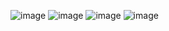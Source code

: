 ![image](https://github.com/InsideBreeze/ecommerce-admin/assets/122332094/edd948d4-2b3f-401b-b15c-89942093a63e)
![image](https://github.com/InsideBreeze/ecommerce-admin/assets/122332094/f119d7c2-2e73-459a-ad10-a9806259947b)
![image](https://github.com/InsideBreeze/ecommerce-admin/assets/122332094/4cb9971a-1ce8-4029-8b65-8c550f624770)
![image](https://github.com/InsideBreeze/ecommerce-admin/assets/122332094/6fd827ca-968b-4f09-a0d4-354fc083ef28)
